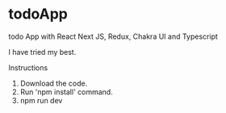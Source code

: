 # todoApp
todo App with React Next JS, Redux, Chakra UI and Typescript



I have tried my best.

Instructions

1. Download the code.
2. Run 'npm install' command.
3. npm run dev